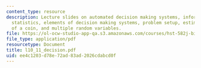```yaml
---
content_type: resource
description: Lecture slides on automated decision making systems, information and
  statistics, elements of decision making systems, problem setup, estimating the bias
  of a coin, and multiple random variables.
file: https://ol-ocw-studio-app-qa.s3.amazonaws.com/courses/hst-582j-biomedical-signal-and-image-processing-spring-2007/ee4c1203d78e72ad83ad2026cdabcd0f_l10_11_decision.pdf
file_type: application/pdf
resourcetype: Document
title: l10_11_decision.pdf
uid: ee4c1203-d78e-72ad-83ad-2026cdabcd0f
---
```

